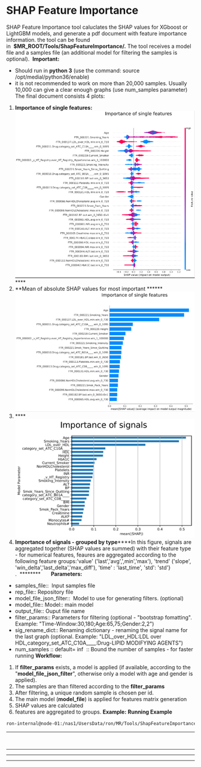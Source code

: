 # SHAP Feature Importance
SHAP Feature Importance tool caluclates the SHAP values for XGboost or LightGBM models, and generate a pdf document with feature importance information.
the tool can be found in  **$MR_ROOT/Tools/ShapFeatureImportance/.**
The tool receives a model file and a samples file (an additional model for filtering the samples is optional). 
****Important:****
- Should run in **python 3** (use the command: source /opt/medial/python36/enable)
- it is not recommended to work on more than 20,000 samples. Usually 10,000 can give a clear enough graphs (use num_samples parameter)
 
The final document consists 4 plots:
1. **Importance of single features:**<img src="/attachments/11207150/11207121.png"/>****
2. **Mean of absolute SHAP values for most important ******<img src="/attachments/11207150/11207122.png"/>
3. ****<img src="/attachments/11207150/11207123.png"/>
4. **Importance of signals - grouped by type******In this figure, signals are aggregated together (SHAP values are summed) with their feature type - for numerical features, feaures are aggregated according to the following feature groups:'value' ('last','avg',',min','max'), 'trend' ('slope', 'win_delta','last_delta','max_diff'), 'time' : 'last_time', 'std': 'std'} .  ********
 
 
 
**Parameters:**
- samples_file::  Input samples file
- rep_file:: Repository file
- model_file_json_filter::  Model to use for generating filters. (optional)
- model_file:: Model:: main model
- output_file:: Ouput file name
- filter_params:: Parameters for filtering (optional - "bootstrap fomatting". Example: "Time-Window:30,180;Age:65,75;Gender:2,2")
- sig_rename_dict:: Renaming dictionary - renaming the signal name for the last graph (optional. Example: "LDL_over_HDL:LDL over HDL,category_set_ATC_C10A____:Drug-LIPID MODIFYING AGENTS")
- num_samples :: default= inf  :: Bound the number of samples - for faster running
**Workflow:**
1. If **filter_params** exists, a model is applied (if available, according to the "**model_file_json_filter**", otherwise only a model with age and gender is applied).
2. The samples are than filtered according to the **filter_params**
3. After filtering, a unique random sample is chosen per id.
4. The main model (**model_file**) is applied for features matrix generation
5. SHAP values are calculated
6. features are aggregated to groups.
**Example:**
**Running Example**
```bash
ron-internal@node-01:/nas1/UsersData/ron/MR/Tools/ShapFeatureImportance$ python shap_feature_importance_tool.py --num_samples 10000 --sig_rename_dict "LDL_over_HDL:LDL over HDL,category_set_ATC_C10A____:Drug-LIPIDMODIFYING AGENTS" --samples_file /server/Work/AlgoMarkers/AAA/aaa_1.0.0.2/RegistryAndSamples/aaa_train_age_matched_matched.samples --rep_file /home/Repositories/THIN/thin_2018/thin.repository --model_file_json_filter /server/UsersData/ron-internal/MR/Projects/Shared/AlgoMarkers/aaa/configs/analysis/ever_smokers_json.json --model_file /server/Work/AlgoMarkers/AAA/aaa_1.0.0.2/Performance/model_6_S4.model --output_file /server/Work/Users/Ron/tmp/shap_5.pdf --filter_params "Time-Window:30,180;Age:65,75;Gender:2,2;Ex_or_Current_Smoker:0.5,1.5"
```
****
 
****
****
****
 
